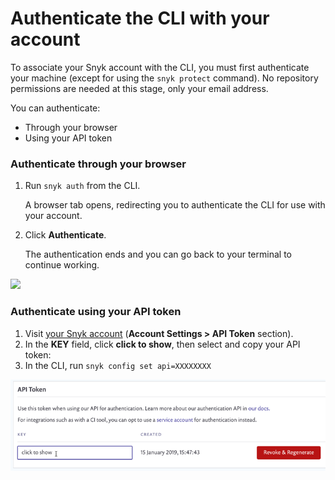 # Authenticate the CLI with your account

To associate your Snyk account with the CLI, you must first authenticate your machine \(except for using the `snyk protect` command\). No repository permissions are needed at this stage, only your email address.

You can authenticate:

* Through your browser
* Using your API token

### Authenticate through your browser

1. Run `snyk auth` from the CLI.

   A browser tab opens, redirecting you to authenticate the CLI for use with your account.

2. Click **Authenticate**.

   The authentication ends and you can go back to your terminal to continue working.

![](../../.gitbook/assets/auth.gif)

### Authenticate using your API token

1. Visit [your Snyk account](https://app.snyk.io/account) \(**Account Settings &gt; API Token** section\).
2. In the **KEY** field, click **click to show**, then select and copy your API token:  
3. In the CLI, run `snyk config set api=XXXXXXXX`

![](../../.gitbook/assets/image%20%2811%29.png)

